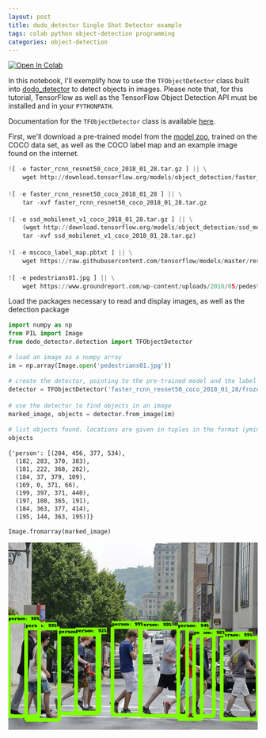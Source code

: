 ```yaml
---
layout: post
title: dodo_detector Single Shot Detector example
tags: colab python object-detection programming
categories: object-detection
---
```


[![Open In Colab](https://colab.research.google.com/assets/colab-badge.svg)](https://colab.research.google.com/drive/1dBxAyofXu5xecTDDhX7euqj0QZSFSjl7?usp=sharing)

In this notebook, I'll exemplify how to use the `TFObjectDetector` class built into [dodo_detector](https://douglasrizzo.github.io/dodo_detector/) to detect objects in images. Please note that, for this tutorial, TensorFlow as well as the TensorFlow Object Detection API must be installed and in your `PYTHONPATH`.

Documentation for the `TFObjectDetector` class is available [here](https://douglasrizzo.github.io/dodo_detector/dodo_detector.html#dodo_detector.detection.TFObjectDetector).

First, we'll download a pre-trained model from the [model zoo](https://github.com/tensorflow/models/blob/master/research/object_detection/g3doc/tf1_detection_zoo.md), trained on the COCO data set, as well as the COCO label map and an example image found on the internet.

```python
![ -e faster_rcnn_resnet50_coco_2018_01_28.tar.gz ] || \
    wget http://download.tensorflow.org/models/object_detection/faster_rcnn_resnet50_coco_2018_01_28.tar.gz

![ -e faster_rcnn_resnet50_coco_2018_01_28 ] || \
    tar -xvf faster_rcnn_resnet50_coco_2018_01_28.tar.gz

![ -e ssd_mobilenet_v1_coco_2018_01_28.tar.gz ] || \
    (wget http://download.tensorflow.org/models/object_detection/ssd_mobilenet_v1_coco_2018_01_28.tar.gz && \
    tar -xvf ssd_mobilenet_v1_coco_2018_01_28.tar.gz)

![ -e mscoco_label_map.pbtxt ] || \
    wget https://raw.githubusercontent.com/tensorflow/models/master/research/object_detection/data/mscoco_label_map.pbtxt

![ -e pedestrians01.jpg ] || \
    wget https://www.groundreport.com/wp-content/uploads/2016/05/pedestrians01.jpg
```

Load the packages necessary to read and display images, as well as the detection package

```python
import numpy as np
from PIL import Image
from dodo_detector.detection import TFObjectDetector
```

```python
# load an image as a numpy array
im = np.array(Image.open('pedestrians01.jpg'))
```

```python
# create the detector, pointing to the pre-trained model and the label map
detector = TFObjectDetector('faster_rcnn_resnet50_coco_2018_01_28/frozen_inference_graph.pb', 'mscoco_label_map.pbtxt', 5)

# use the detector to find objects in an image
marked_image, objects = detector.from_image(im)
```

```python
# list objects found. locations are given in tuples in the format (ymin, xmin, ymax, xmax)
objects
```



    {'person': [(204, 456, 377, 534),
      (182, 283, 370, 383),
      (181, 222, 368, 282),
      (184, 37, 379, 109),
      (169, 0, 371, 66),
      (199, 397, 371, 440),
      (197, 108, 365, 191),
      (184, 363, 377, 414),
      (195, 144, 363, 195)]}



```python
Image.fromarray(marked_image)
```



![png](/assets/img/dodo_detector_tensorflow_8_0.png)
